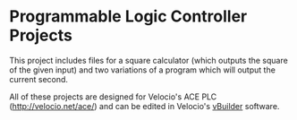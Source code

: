 # Programmable Logic Controller Projects

This project includes files for a square calculator (which outputs the square of the given input) and two variations of a program which will output the current second.

All of these projects are designed for Velocio's ACE PLC (http://velocio.net/ace/) and can be edited in Velocio's [vBuilder](http://velocio.net/vbuilder/) software.
